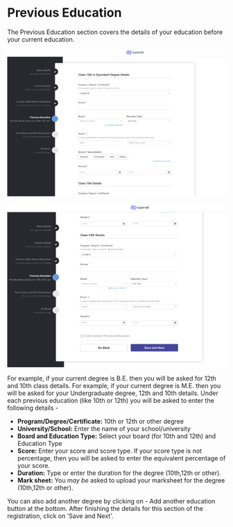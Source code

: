 # Previous Education

The Previous Education section covers the details of your education before your current education.

![](<../../.gitbook/assets/image (236).png>)

![](<../../.gitbook/assets/image (233).png>)

For example, if your current degree is B.E. then you will be asked for 12th and 10th class details. For example, if your current degree is M.E. then you will be asked for your Undergraduate degree, 12th and 10th details. Under each previous education (like 10th or 12th) you will be asked to enter the following details -&#x20;

* **Program/Degree/Certificate:** 10th or 12th or other degree
* **University/School:** Enter the name of your school/university
* **Board and Education Type:** Select your board (for 10th and 12th) and Education Type
* **Score:** Enter your score and score type. If your score type is not percentage, then you will be asked to enter the equivalent percentage of your score.
* **Duration:** Type or enter the duration for the degree (10th,12th or other).
* **Mark sheet:** You _may be_ asked to upload your marksheet for the degree (10th,12th or other).

You can also add another degree by clicking on - Add another education button at the bottom. After finishing the details for this section of the registration, click on 'Save and Next'.
